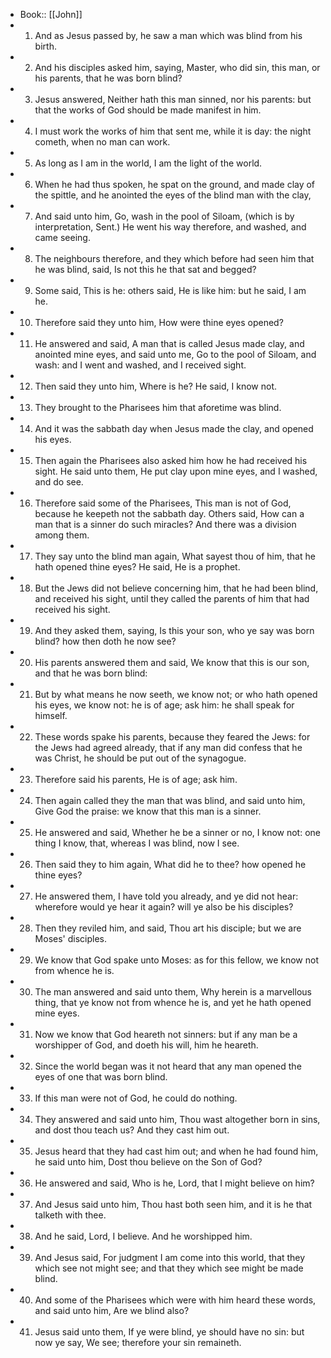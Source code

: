 - Book:: [[John]]
- 1. And as Jesus passed by, he saw a man which was blind from his birth.
- 2. And his disciples asked him, saying, Master, who did sin, this man, or his parents, that he was born blind?
- 3. Jesus answered, Neither hath this man sinned, nor his parents: but that the works of God should be made manifest in him.
- 4. I must work the works of him that sent me, while it is day: the night cometh, when no man can work.
- 5. As long as I am in the world, I am the light of the world.
- 6. When he had thus spoken, he spat on the ground, and made clay of the spittle, and he anointed the eyes of the blind man with the clay,
- 7. And said unto him, Go, wash in the pool of Siloam, (which is by interpretation, Sent.) He went his way therefore, and washed, and came seeing.
- 8. The neighbours therefore, and they which before had seen him that he was blind, said, Is not this he that sat and begged?
- 9. Some said, This is he: others said, He is like him: but he said, I am he.
- 10. Therefore said they unto him, How were thine eyes opened?
- 11. He answered and said, A man that is called Jesus made clay, and anointed mine eyes, and said unto me, Go to the pool of Siloam, and wash: and I went and washed, and I received sight.
- 12. Then said they unto him, Where is he? He said, I know not.
- 13. They brought to the Pharisees him that aforetime was blind.
- 14. And it was the sabbath day when Jesus made the clay, and opened his eyes.
- 15. Then again the Pharisees also asked him how he had received his sight. He said unto them, He put clay upon mine eyes, and I washed, and do see.
- 16. Therefore said some of the Pharisees, This man is not of God, because he keepeth not the sabbath day. Others said, How can a man that is a sinner do such miracles? And there was a division among them.
- 17. They say unto the blind man again, What sayest thou of him, that he hath opened thine eyes? He said, He is a prophet.
- 18. But the Jews did not believe concerning him, that he had been blind, and received his sight, until they called the parents of him that had received his sight.
- 19. And they asked them, saying, Is this your son, who ye say was born blind? how then doth he now see?
- 20. His parents answered them and said, We know that this is our son, and that he was born blind:
- 21. But by what means he now seeth, we know not; or who hath opened his eyes, we know not: he is of age; ask him: he shall speak for himself.
- 22. These words spake his parents, because they feared the Jews: for the Jews had agreed already, that if any man did confess that he was Christ, he should be put out of the synagogue.
- 23. Therefore said his parents, He is of age; ask him.
- 24. Then again called they the man that was blind, and said unto him, Give God the praise: we know that this man is a sinner.
- 25. He answered and said, Whether he be a sinner or no, I know not: one thing I know, that, whereas I was blind, now I see.
- 26. Then said they to him again, What did he to thee? how opened he thine eyes?
- 27. He answered them, I have told you already, and ye did not hear: wherefore would ye hear it again? will ye also be his disciples?
- 28. Then they reviled him, and said, Thou art his disciple; but we are Moses' disciples.
- 29. We know that God spake unto Moses: as for this fellow, we know not from whence he is.
- 30. The man answered and said unto them, Why herein is a marvellous thing, that ye know not from whence he is, and yet he hath opened mine eyes.
- 31. Now we know that God heareth not sinners: but if any man be a worshipper of God, and doeth his will, him he heareth.
- 32. Since the world began was it not heard that any man opened the eyes of one that was born blind.
- 33. If this man were not of God, he could do nothing.
- 34. They answered and said unto him, Thou wast altogether born in sins, and dost thou teach us? And they cast him out.
- 35. Jesus heard that they had cast him out; and when he had found him, he said unto him, Dost thou believe on the Son of God?
- 36. He answered and said, Who is he, Lord, that I might believe on him?
- 37. And Jesus said unto him, Thou hast both seen him, and it is he that talketh with thee.
- 38. And he said, Lord, I believe. And he worshipped him.
- 39. And Jesus said, For judgment I am come into this world, that they which see not might see; and that they which see might be made blind.
- 40. And some of the Pharisees which were with him heard these words, and said unto him, Are we blind also?
- 41. Jesus said unto them, If ye were blind, ye should have no sin: but now ye say, We see; therefore your sin remaineth.
